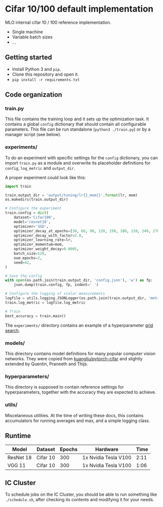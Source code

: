 # Cifar 10/100 default implementation

MLO internal cifar 10 / 100 reference implementation.

- Single machine
- Variable batch sizes
- ...


## Getting started

- Install Python 3 and `pip`.
- Clone this repository and open it.
- `pip install -r requirements.txt`



## Code organization

### train.py
This file contains the training loop and it sets up the optimization task. It contains a global `config` dictionary that should contain all configurable parameters. This file can be run standalone (`python3 ./train.py`) or by a manager script (see below).


### experiments/
To do an experiment with specific settings for the `config` dictionary, you can import `train.py` as a module and overwrite its placeholder definitions for `config`, `log_metric` and `output_dir`.

A proper experiment could look like this:

```python
import train

train.output_dir = 'output/tuning/lr{}_mom{}'.format(lr, mom)
os.makedirs(train.output_dir)

# Configure the experiment
train.config = dict(
    dataset='Cifar100',
    model='resnet18',
    optimizer='SGD',
    optimizer_decay_at_epochs=[30, 60, 90, 120, 150, 180, 210, 240, 270],
    optimizer_decay_with_factor=2.0,
    optimizer_learning_rate=lr,
    optimizer_momentum=mom,
    optimizer_weight_decay=0.0005,
    batch_size=128,
    num_epochs=2,
    seed=42,
)

# Save the config
with open(os.path.join(train.output_dir, 'config.json'), 'w') as fp:
    json.dump(train.config, fp, indent=' ')

# Configure the logging of scalar measurements
logfile = utils.logging.JSONLogger(os.path.join(train.output_dir, 'metrics.json'))
train.log_metric = logfile.log_metric

# Train
best_accuracy = train.main()
```

The `experiments/` directory contains an example of a hyperparameter [grid search](experiments/grid_search_demo.py).


### models/
This directory contains model definitions for many popular computer vision networks. They were copied from [kuangliu/pytorch-cifar](https://github.com/kuangliu/pytorch-cifar) and slightly extended by Quentin, Praneeth and Thijs.


### hyperparameters/
This directory is supposed to contain reference settings for hyperparameters, together with the accuracy they are expected to achieve.


### utils/
Miscelaneous utilities. At the time of writing these docs, this contains accumulators for running averages and max, and a simple logging class.


## Runtime

| Model     | Dataset  | Epochs | Hardware             | Time |
|-----------|----------|--------|----------------------|------|
| ResNet 18 | Cifar 10 | 300    | 1x Nvidia Tesla V100 | 2:11 |
| VGG 11    | Cifar 10 | 300    | 1x Nvidia Tesla V100 | 1:06 |


## IC Cluster
To schedule jobs on the IC Cluster, you should be able to run something like `./schedule.sh`, after checking its contents and modifying it for your needs.